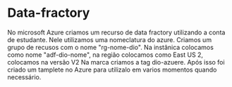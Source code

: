 # Data-fractory

No microsoft Azure criamos um recurso de data fractory utilizando a conta de estudante.
Nele utilizamos uma nomeclatura do azure. Criamos um grupo de recusos com o nome "rg-nome-dio".
Na instânica colocamos como nome "adf-dio-nome", na região colocamos como East US 2, colocamos na versão V2
Na marca criamos a tag dio-azuere. Após isso foi criado um tamplete no Azure para utilizalo em varios momentos quando necessário.
